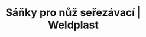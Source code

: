 ---
Link: "file:/Users/vinayakpatel/Downloads/www.weldplast.cz/sanky-pro-nuz-serezavaci"
product_name: "Sáňky pro nůž seřezávací"
product_id: "Obj. číslo:122.541"
title: "Sáňky pro nůž seřezávací | Weldplast"
product_desc: ""
product_specs: ""
product_downloads: ""
href: ""
accessories: ""
similar_products: ""
---